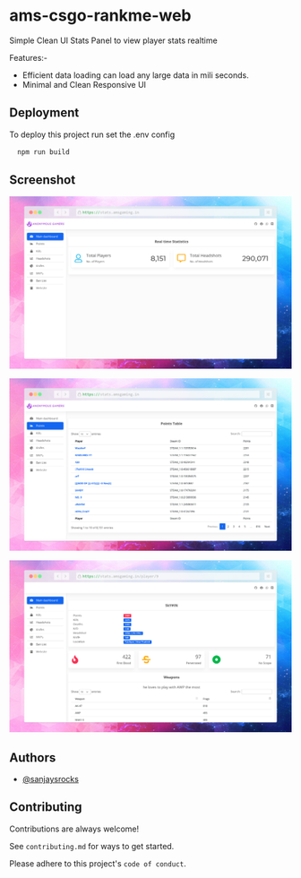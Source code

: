# ams-csgo-rankme-web

Simple Clean UI Stats Panel to view player stats realtime

Features:-
- Efficient data loading can load any large data in mili seconds.
- Minimal and Clean Responsive UI

## Deployment

To deploy this project run
set the .env config

```bash
  npm run build
```


## Screenshot

![Alt text](stats-ss1.png?raw=true "Screenshot 1")

![Alt text](stats-ss2.png?raw=true "Screenshot 2")

![Alt text](stats-ss3.png?raw=true "Screenshot 3")


## Authors

- [@sanjaysrocks](https://www.github.com/sanjaysrocks)


## Contributing

Contributions are always welcome!

See `contributing.md` for ways to get started.

Please adhere to this project's `code of conduct`.

